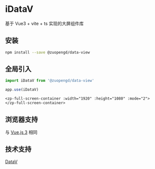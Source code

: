 # iDataV

基于 Vue3 + vite + ts 实现的大屏组件库

## 安装

```bash
npm install --save @zuopengd/data-view
```

## 全局引入

```js
import iDataV from '@zuopengd/data-view'

app.use(iDataV)
```

```base
<zp-full-screen-container :width="1920" :height="1080" :mode="2">
</zp-full-screen-container>
```

## 浏览器支持

与 [Vue.js 3](https://github.com/vuejs/core/blob/main/README.md) 相同

## 技术支持

[DataV](https://github.com/DataV-Team/Datav)
